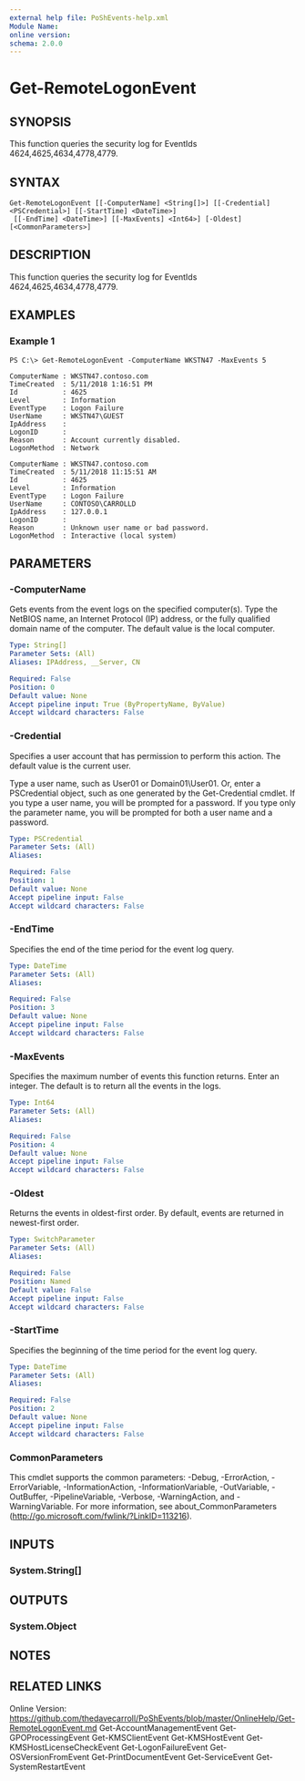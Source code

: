 ```yaml
---
external help file: PoShEvents-help.xml
Module Name:
online version:
schema: 2.0.0
---
```


# Get-RemoteLogonEvent

## SYNOPSIS
This function queries the security log for EventIds 4624,4625,4634,4778,4779.

## SYNTAX

```
Get-RemoteLogonEvent [[-ComputerName] <String[]>] [[-Credential] <PSCredential>] [[-StartTime] <DateTime>]
 [[-EndTime] <DateTime>] [[-MaxEvents] <Int64>] [-Oldest] [<CommonParameters>]
```

## DESCRIPTION
This function queries the security log for EventIds 4624,4625,4634,4778,4779.

## EXAMPLES

### Example 1
```
PS C:\> Get-RemoteLogonEvent -ComputerName WKSTN47 -MaxEvents 5

ComputerName : WKSTN47.contoso.com
TimeCreated  : 5/11/2018 1:16:51 PM
Id           : 4625
Level        : Information
EventType    : Logon Failure
UserName     : WKSTN47\GUEST
IpAddress    :
LogonID      :
Reason       : Account currently disabled.
LogonMethod  : Network

ComputerName : WKSTN47.contoso.com
TimeCreated  : 5/11/2018 11:15:51 AM
Id           : 4625
Level        : Information
EventType    : Logon Failure
UserName     : CONTOSO\CARROLLD
IpAddress    : 127.0.0.1
LogonID      :
Reason       : Unknown user name or bad password.
LogonMethod  : Interactive (local system)
```

## PARAMETERS

### -ComputerName
Gets events from the event logs on the specified computer(s).
Type the NetBIOS name, an Internet Protocol (IP) address, or the fully qualified domain name of the computer.
The default value is the local computer.

```yaml
Type: String[]
Parameter Sets: (All)
Aliases: IPAddress, __Server, CN

Required: False
Position: 0
Default value: None
Accept pipeline input: True (ByPropertyName, ByValue)
Accept wildcard characters: False
```

### -Credential
Specifies a user account that has permission to perform this action.
The default value is the current user.

Type a user name, such as User01 or Domain01\User01.
Or, enter a PSCredential object, such as one generated by the Get-Credential cmdlet.
If you type a user name, you will be prompted for a password.
If you type only the parameter name, you will be prompted for both a user name and a password.

```yaml
Type: PSCredential
Parameter Sets: (All)
Aliases:

Required: False
Position: 1
Default value: None
Accept pipeline input: False
Accept wildcard characters: False
```

### -EndTime
Specifies the end of the time period for the event log query.

```yaml
Type: DateTime
Parameter Sets: (All)
Aliases:

Required: False
Position: 3
Default value: None
Accept pipeline input: False
Accept wildcard characters: False
```

### -MaxEvents
Specifies the maximum number of events this function returns.
Enter an integer.
The default is to return all the events in the logs.

```yaml
Type: Int64
Parameter Sets: (All)
Aliases:

Required: False
Position: 4
Default value: None
Accept pipeline input: False
Accept wildcard characters: False
```

### -Oldest
Returns the events in oldest-first order. 
By default, events are returned in newest-first order.

```yaml
Type: SwitchParameter
Parameter Sets: (All)
Aliases:

Required: False
Position: Named
Default value: False
Accept pipeline input: False
Accept wildcard characters: False
```

### -StartTime
Specifies the beginning of the time period for the event log query.

```yaml
Type: DateTime
Parameter Sets: (All)
Aliases:

Required: False
Position: 2
Default value: None
Accept pipeline input: False
Accept wildcard characters: False
```

### CommonParameters
This cmdlet supports the common parameters: -Debug, -ErrorAction, -ErrorVariable, -InformationAction, -InformationVariable, -OutVariable, -OutBuffer, -PipelineVariable, -Verbose, -WarningAction, and -WarningVariable.
For more information, see about_CommonParameters (http://go.microsoft.com/fwlink/?LinkID=113216).

## INPUTS

### System.String[]

## OUTPUTS

### System.Object

## NOTES

## RELATED LINKS
Online Version: https://github.com/thedavecarroll/PoShEvents/blob/master/OnlineHelp/Get-RemoteLogonEvent.md
Get-AccountManagementEvent
Get-GPOProcessingEvent
Get-KMSClientEvent
Get-KMSHostEvent
Get-KMSHostLicenseCheckEvent
Get-LogonFailureEvent
Get-OSVersionFromEvent
Get-PrintDocumentEvent
Get-ServiceEvent
Get-SystemRestartEvent